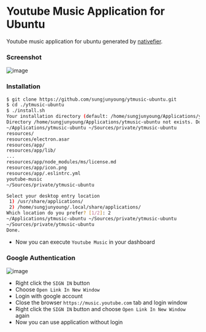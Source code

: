 # Youtube Music Application for Ubuntu

Youtube music application for ubuntu generated by [nativefier](https://github.com/jiahaog/nativefier). 

### Screenshot
![image](https://user-images.githubusercontent.com/16697306/68017872-1a40c300-fcdb-11e9-928a-0599b055c95c.png)

### Installation
```bash
$ git clone https://github.com/sungjunyoung/ytmusic-ubuntu.git
$ cd ./ytmusic-ubuntu
$ ./install.sh
Your installation directory (default: /home/sungjunyoung/Applications/ytmusic-ubuntu): 
Directory /home/sungjunyoung/Applications/ytmusic-ubuntu not exists. Do you want to create a directory? [y/n]: y
~/Applications/ytmusic-ubuntu ~/Sources/private/ytmusic-ubuntu
resources/
resources/electron.asar
resources/app/
resources/app/lib/
...
resources/app/node_modules/ms/license.md
resources/app/icon.png
resources/app/.eslintrc.yml
youtube-music
~/Sources/private/ytmusic-ubuntu

Select your desktop entry location
 1) /usr/share/applications/
 2) /home/sungjunyoung/.local/share/applications/
Which location do you prefer? [1/2]: 2
~/Applications/ytmusic-ubuntu ~/Sources/private/ytmusic-ubuntu
~/Sources/private/ytmusic-ubuntu
Done.
```
- Now you can execute `Youtube Music` in your dashboard

### Google Authentication
![image](https://user-images.githubusercontent.com/16697306/68017504-38f28a00-fcda-11e9-89cc-23c55ba722e0.png)

- Right click the `SIGN IN` button
- Choose `Open Link In New Window`
- Login with google account
- Close the browser `https://music.youtube.com` tab and login window
- Right click the `SIGN IN` button and choose `Open Link In New Window` again
- Now you can use application without login